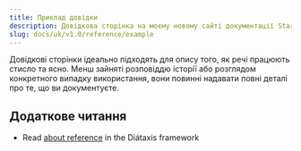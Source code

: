 ```yaml
---
title: Приклад довідки
description: Довідкова сторінка на моєму новому сайті документації Starlight.
slug: docs/uk/v1.0/reference/example
---
```


Довідкові сторінки ідеально підходять для опису того, як речі працюють стисло та ясно.
Менш зайняті розповіддю історії або розглядом конкретного випадку використання, вони повинні надавати повні деталі про те, що ви документуєте.

## Додаткове читання

* Read [about reference](https://diataxis.fr/reference/) in the Diátaxis framework
